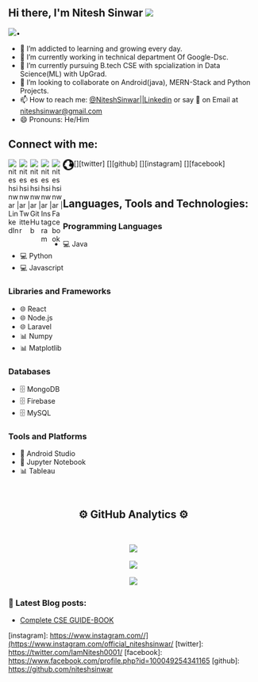 ## Hi there, I'm Nitesh Sinwar <img src="https://media.giphy.com/media/hvRJCLFzcasrR4ia7z/giphy.gif" width="25px">

![](https://komarev.com/ghpvc/?username=niteshsinwar&color=blue)•

- 🌱 I’m addicted to learning and growing every day.
- 🔭 I’m currently working  in technical department Of Google-Dsc.
- 🌱 I’m currently pursuing B.tech CSE with spcialization in Data Science(ML) with UpGrad.
- 👯 I’m looking to collaborate on Android(java), MERN-Stack and Python Projects.
- 📫 How to reach me: [@NiteshSinwar||Linkedin][linkedin] or say 👋 on Email at [niteshsinwar@gmail.com](mailto:niteshsinwar@gmail.com)
- 😄 Pronouns: He/Him

## Connect with me:

[<img align="left" alt="niteshsinwar | LinkedIn" width="22px" src="https://cdn.jsdelivr.net/npm/simple-icons@v3/icons/linkedin.svg" />][linkedin]
[<img align="left" alt="niteshsinwar | Twitter" width="22px" src="https://cdn.jsdelivr.net/npm/simple-icons@v3/icons/twitter.svg" />][twitter]
[<img align="left" alt="niteshsinwar | GitHub" width="22px" src="https://cdn.jsdelivr.net/npm/simple-icons@v3/icons/github.svg" />][github]
[<img align="left" alt="niteshsinwar | Instagram" width="22px" src="https://cdn.jsdelivr.net/npm/simple-icons@v3/icons/instagram.svg" />][instagram]
[<img align="left" alt="niteshsinwar | Facebook" width="22px" src="https://cdn.jsdelivr.net/npm/simple-icons@v3/icons/facebook.svg" />][facebook]
[<img align="left" alt="niteshsinwar | XDA Developers" width="22px" src="https://raw.githubusercontent.com/iconic/open-iconic/master/svg/globe.svg" />][website]

<br />

## Languages, Tools and Technologies:

### Programming Languages
- 💻 Java
- 💻 Python
- 💻 Javascript

### Libraries and Frameworks
- 🌐 React
- 🌐 Node.js
- 🌐 Laravel
- 📊 Numpy
- 📊 Matplotlib

### Databases
- 🗄️ MongoDB
- 🗄️ Firebase
- 🗄️ MySQL

### Tools and Platforms
- 📱 Android Studio
- 📓 Jupyter Notebook
- 📊 Tableau
<br />

 <h2 align="center">⚙️ GitHub Analytics ⚙️</h2>
<br>

<p align = "center">
    <img height="180em" src="https://github-readme-stats-eight-theta.vercel.app/api/top-langs/?username=niteshsinwar&layout=compact&langs_count=8&theme=algolia"/>
</p> 

<p align="center">
<a href="https://github.com/niteshsinwar">
  <img height="180em" src="https://github-readme-stats-eight-theta.vercel.app/api?username=niteshsinwar&show_icons=true&theme=algolia&include_all_commits=true&count_private=true"/> 
</a>
</p>
 
<p align = "center">
<img width="50%" src="https://github-readme-streak-stats.herokuapp.com/?user=niteshsinwar&show_icons=true&locale=en&layout=compact&theme=algolia&line_height=0" />
</p> 
  
  ### 📕 Latest Blog posts:
- [Complete CSE GUIDE-BOOK](https://www.slideshare.net/NiteshSinwar/cse-guide-book)

[website]: https://niteshsinwar.me
[linkedin]: https://www.linkedin.com/in/nitesh-sinwar/
[instagram]: https://www.instagram.com//](https://www.instagram.com/official_niteshsinwar/
[twitter]: https://twitter.com/IamNitesh0001/
[facebook]: https://www.facebook.com/profile.php?id=100049254341165
[github]: https://github.com/niteshsinwar

